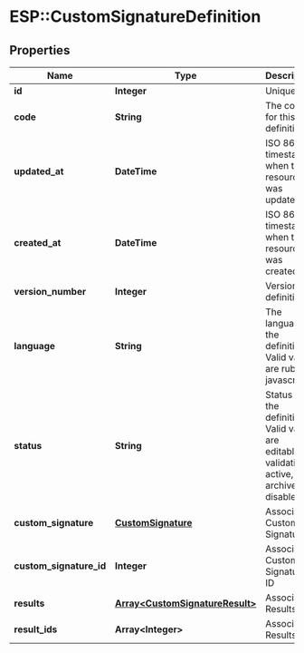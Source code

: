 # ESP::CustomSignatureDefinition

## Properties
Name | Type | Description | Notes
------------ | ------------- | ------------- | -------------
**id** | **Integer** | Unique ID | [optional] 
**code** | **String** | The code for this definition | [optional] 
**updated_at** | **DateTime** | ISO 8601 timestamp when the resource was updated | [optional] 
**created_at** | **DateTime** | ISO 8601 timestamp when the resource was created | [optional] 
**version_number** | **Integer** | Version of definition | [optional] 
**language** | **String** | The language of the definition. Valid values are ruby, javascript | [optional] 
**status** | **String** | Status of the definition. Valid values are editable, validating, active, archived, disabled | [optional] 
**custom_signature** | [**CustomSignature**](CustomSignature.md) | Associated Custom Signature | [optional] 
**custom_signature_id** | **Integer** | Associated Custom Signature ID | [optional] 
**results** | [**Array&lt;CustomSignatureResult&gt;**](CustomSignatureResult.md) | Associated Results | [optional] 
**result_ids** | **Array&lt;Integer&gt;** | Associated Results IDs | [optional] 


